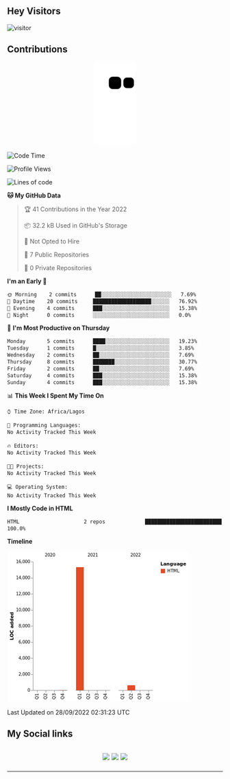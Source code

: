 ## Hey Visitors
![visitor](https://profile-counter.glitch.me/akum2/count.svg)

## Contributions
<p align="center">
  <img src="https://raw.githubusercontent.com/akum2/akum2/output/github-contribution-grid-snake.svg" />
</p>

<!--START_SECTION:waka-->
![Code Time](http://img.shields.io/badge/Code%20Time-34%20hrs%2022%20mins-blue)

![Profile Views](http://img.shields.io/badge/Profile%20Views-0-blue)

![Lines of code](https://img.shields.io/badge/From%20Hello%20World%20I%27ve%20Written-16%20Thousand%20lines%20of%20code-blue)

**🐱 My GitHub Data** 

> 🏆 41 Contributions in the Year 2022
 > 
> 📦 32.2 kB Used in GitHub's Storage 
 > 
> 🚫 Not Opted to Hire
 > 
> 📜 7 Public Repositories 
 > 
> 🔑 0 Private Repositories  
 > 
**I'm an Early 🐤** 

```text
🌞 Morning    2 commits      ██░░░░░░░░░░░░░░░░░░░░░░░   7.69% 
🌆 Daytime    20 commits     ███████████████████░░░░░░   76.92% 
🌃 Evening    4 commits      ███░░░░░░░░░░░░░░░░░░░░░░   15.38% 
🌙 Night      0 commits      ░░░░░░░░░░░░░░░░░░░░░░░░░   0.0%

```
📅 **I'm Most Productive on Thursday** 

```text
Monday       5 commits      ████░░░░░░░░░░░░░░░░░░░░░   19.23% 
Tuesday      1 commits      █░░░░░░░░░░░░░░░░░░░░░░░░   3.85% 
Wednesday    2 commits      ██░░░░░░░░░░░░░░░░░░░░░░░   7.69% 
Thursday     8 commits      ███████░░░░░░░░░░░░░░░░░░   30.77% 
Friday       2 commits      ██░░░░░░░░░░░░░░░░░░░░░░░   7.69% 
Saturday     4 commits      ███░░░░░░░░░░░░░░░░░░░░░░   15.38% 
Sunday       4 commits      ███░░░░░░░░░░░░░░░░░░░░░░   15.38%

```


📊 **This Week I Spent My Time On** 

```text
⌚︎ Time Zone: Africa/Lagos

💬 Programming Languages: 
No Activity Tracked This Week

🔥 Editors: 
No Activity Tracked This Week

🐱‍💻 Projects: 
No Activity Tracked This Week

💻 Operating System: 
No Activity Tracked This Week

```

**I Mostly Code in HTML** 

```text
HTML                     2 repos             █████████████████████████   100.0%

```


**Timeline**

![Chart not found](https://raw.githubusercontent.com/akum2/akum2/main/charts/bar_graph.png) 


 Last Updated on 28/09/2022 02:31:23 UTC
<!--END_SECTION:waka-->

<h2>My Social links <h2>
<p align="center">
  <a href="https://twitter.com/Okobiona"><img src="https://img.shields.io/badge/twitter-%231DA1F2.svg?style=for-the-badge&logo=Twitter&logoColor=white"></a>
  <a href="https://www.linkedin.com/in/okobi-neris-akum-681bb4199"><img src="https://img.shields.io/badge/linkedin-%230077B5.svg?style=for-the-badge&logo=linkedin&logoColor=white"></a>
  <a href="https://instagram.com/Okobiona"><img src="https://img.shields.io/badge/instagram-%23E4405F.svg?style=for-the-badge&logo=Instagram&logoColor=white"></a>
</p>
<hr>
